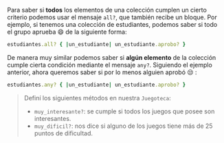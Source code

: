 Para saber si **todos** los elementos de una colección cumplen un cierto criterio podemos usar el mensaje `all?`, que también recibe un bloque. Por ejemplo, si tenemos una colección de estudiantes, podemos saber si todo el grupo aprueba :smile: de la siguiente forma:

```ruby
estudiantes.all? { |un_estudiante| un_estudiante.aprobo? }
```

De manera muy similar podemos saber si **algún elemento** de la colección cumple cierta condición mediante el mensaje `any?`. Siguiendo el ejemplo anterior, ahora queremos saber si por lo menos alguien aprobó :unamused: :

```ruby
estudiantes.any? { |un_estudiante| un_estudiante.aprobo? }
```

> Definí los siguientes métodos en nuestra `Juegoteca`:
>
> * `muy_interesante?`: se cumple si todos los juegos que posee son interesantes.
> * `muy_dificil?`: nos dice si alguno de los juegos tiene más de 25 puntos de dificultad.